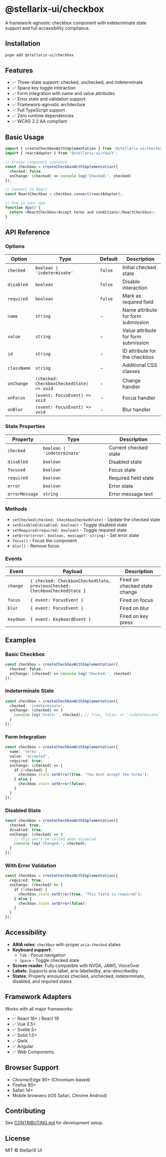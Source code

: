 # @stellarix-ui/checkbox

A framework-agnostic checkbox component with indeterminate state support and full accessibility compliance.

## Installation

```bash
pnpm add @stellarix-ui/checkbox
```

## Features

- ✅ Three-state support: checked, unchecked, and indeterminate
- ✅ Space key toggle interaction
- ✅ Form integration with name and value attributes
- ✅ Error state and validation support
- ✅ Framework-agnostic architecture
- ✅ Full TypeScript support
- ✅ Zero runtime dependencies
- ✅ WCAG 2.2 AA compliant

## Basic Usage

```typescript
import { createCheckboxWithImplementation } from '@stellarix-ui/checkbox';
import { reactAdapter } from '@stellarix-ui/react';

// Create component instance
const checkbox = createCheckboxWithImplementation({
  checked: false,
  onChange: (checked) => console.log('Checked:', checked)
});

// Connect to React
const ReactCheckbox = checkbox.connect(reactAdapter);

// Use in your app
function App() {
  return <ReactCheckbox>Accept terms and conditions</ReactCheckbox>;
}
```

## API Reference

### Options

| Option | Type | Default | Description |
|--------|------|---------|-------------|
| `checked` | `boolean \| 'indeterminate'` | `false` | Initial checked state |
| `disabled` | `boolean` | `false` | Disable interaction |
| `required` | `boolean` | `false` | Mark as required field |
| `name` | `string` | - | Name attribute for form submission |
| `value` | `string` | - | Value attribute for form submission |
| `id` | `string` | - | ID attribute for the checkbox |
| `className` | `string` | - | Additional CSS classes |
| `onChange` | `(checked: CheckboxCheckedState) => void` | - | Change handler |
| `onFocus` | `(event: FocusEvent) => void` | - | Focus handler |
| `onBlur` | `(event: FocusEvent) => void` | - | Blur handler |

### State Properties

| Property | Type | Description |
|----------|------|-------------|
| `checked` | `boolean \| 'indeterminate'` | Current checked state |
| `disabled` | `boolean` | Disabled state |
| `focused` | `boolean` | Focus state |
| `required` | `boolean` | Required field state |
| `error` | `boolean` | Error state |
| `errorMessage` | `string` | Error message text |

### Methods

- `setChecked(checked: CheckboxCheckedState)` - Update the checked state
- `setDisabled(disabled: boolean)` - Toggle disabled state
- `setRequired(required: boolean)` - Toggle required state
- `setError(error: boolean, message?: string)` - Set error state
- `focus()` - Focus the component
- `blur()` - Remove focus

### Events

| Event | Payload | Description |
|-------|---------|-------------|
| `change` | `{ checked: CheckboxCheckedState, previousChecked: CheckboxCheckedState }` | Fired on checked state change |
| `focus` | `{ event: FocusEvent }` | Fired on focus |
| `blur` | `{ event: FocusEvent }` | Fired on blur |
| `keydown` | `{ event: KeyboardEvent }` | Fired on key press |

## Examples

### Basic Checkbox

```typescript
const checkbox = createCheckboxWithImplementation({
  checked: false,
  onChange: (checked) => console.log('Checked:', checked)
});
```

### Indeterminate State

```typescript
const checkbox = createCheckboxWithImplementation({
  checked: 'indeterminate',
  onChange: (checked) => {
    console.log('State:', checked); // true, false, or 'indeterminate'
  }
});
```

### Form Integration

```typescript
const checkbox = createCheckboxWithImplementation({
  name: 'terms',
  value: 'accepted',
  required: true,
  onChange: (checked) => {
    if (!checked) {
      checkbox.state.setError(true, 'You must accept the terms');
    } else {
      checkbox.state.setError(false);
    }
  }
});
```

### Disabled State

```typescript
const checkbox = createCheckboxWithImplementation({
  checked: true,
  disabled: true,
  onChange: (checked) => {
    // This won't be called when disabled
    console.log('Changed:', checked);
  }
});
```

### With Error Validation

```typescript
const checkbox = createCheckboxWithImplementation({
  required: true,
  onChange: (checked) => {
    if (!checked) {
      checkbox.state.setError(true, 'This field is required');
    } else {
      checkbox.state.setError(false);
    }
  }
});
```

## Accessibility

- **ARIA roles**: `checkbox` with proper `aria-checked` states
- **Keyboard support**: 
  - `Tab` - Focus navigation
  - `Space` - Toggle checked state
- **Screen reader**: Fully compatible with NVDA, JAWS, VoiceOver
- **Labels**: Supports aria-label, aria-labelledby, aria-describedby
- **States**: Properly announces checked, unchecked, indeterminate, disabled, and required states

## Framework Adapters

Works with all major frameworks:

- ✅ React 18+ / React 19
- ✅ Vue 3.5+
- ✅ Svelte 5+
- ✅ Solid 1.0+
- ✅ Qwik
- ✅ Angular
- ✅ Web Components

## Browser Support

- Chrome/Edge 90+ (Chromium-based)
- Firefox 90+
- Safari 14+
- Mobile browsers (iOS Safari, Chrome Android)

## Contributing

See [CONTRIBUTING.md](../../../CONTRIBUTING.md) for development setup.

## License

MIT © StellarIX UI
